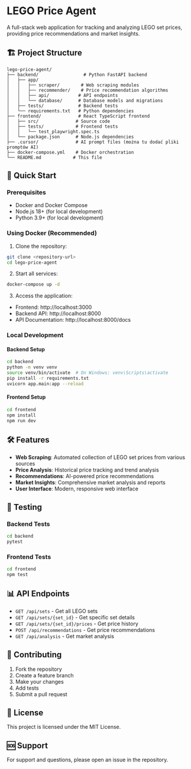 # LEGO Price Agent

A full-stack web application for tracking and analyzing LEGO set prices, providing price recommendations and market insights.

## 🏗️ Project Structure

```
lego-price-agent/
├── backend/                 # Python FastAPI backend
│   ├── app/
│   │   ├── scraper/        # Web scraping modules
│   │   ├── recommender/    # Price recommendation algorithms
│   │   ├── api/           # API endpoints
│   │   └── database/      # Database models and migrations
│   ├── tests/             # Backend tests
│   └── requirements.txt   # Python dependencies
├── frontend/              # React TypeScript frontend
│   ├── src/              # Source code
│   ├── tests/            # Frontend tests
│   │   └── test_playwright.spec.ts
│   └── package.json      # Node.js dependencies
├── .cursor/              # AI prompt files (można tu dodać pliki promptów AI)
├── docker-compose.yml    # Docker orchestration
└── README.md            # This file
```

## 🚀 Quick Start

### Prerequisites
- Docker and Docker Compose
- Node.js 18+ (for local development)
- Python 3.9+ (for local development)

### Using Docker (Recommended)

1. Clone the repository:
```bash
git clone <repository-url>
cd lego-price-agent
```

2. Start all services:
```bash
docker-compose up -d
```

3. Access the application:
- Frontend: http://localhost:3000
- Backend API: http://localhost:8000
- API Documentation: http://localhost:8000/docs

### Local Development

#### Backend Setup
```bash
cd backend
python -m venv venv
source venv/bin/activate  # On Windows: venv\Scripts\activate
pip install -r requirements.txt
uvicorn app.main:app --reload
```

#### Frontend Setup
```bash
cd frontend
npm install
npm run dev
```

## 🛠️ Features

- **Web Scraping**: Automated collection of LEGO set prices from various sources
- **Price Analysis**: Historical price tracking and trend analysis
- **Recommendations**: AI-powered price recommendations
- **Market Insights**: Comprehensive market analysis and reports
- **User Interface**: Modern, responsive web interface

## 🧪 Testing

### Backend Tests
```bash
cd backend
pytest
```

### Frontend Tests
```bash
cd frontend
npm test
```

## 📊 API Endpoints

- `GET /api/sets` - Get all LEGO sets
- `GET /api/sets/{set_id}` - Get specific set details
- `GET /api/sets/{set_id}/prices` - Get price history
- `POST /api/recommendations` - Get price recommendations
- `GET /api/analysis` - Get market analysis

## 🤝 Contributing

1. Fork the repository
2. Create a feature branch
3. Make your changes
4. Add tests
5. Submit a pull request

## 📝 License

This project is licensed under the MIT License.

## 🆘 Support

For support and questions, please open an issue in the repository. 